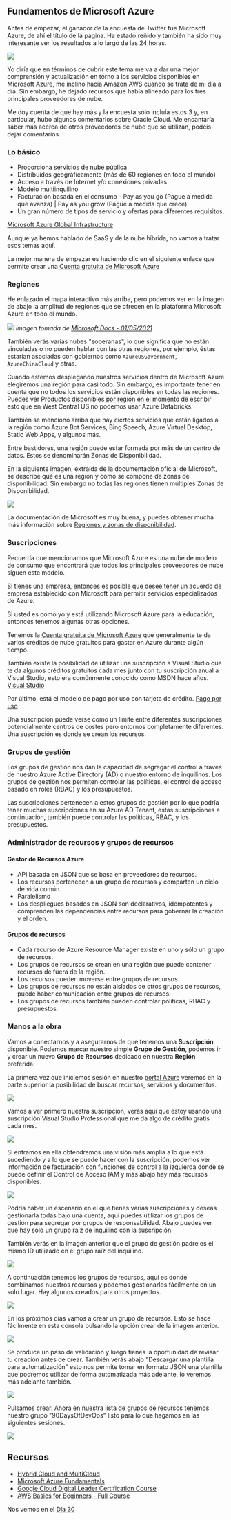 ## Fundamentos de Microsoft Azure

Antes de empezar, el ganador de la encuesta de Twitter fue Microsoft Azure, de ahí el título de la página. Ha estado reñido y también ha sido muy interesante ver los resultados a lo largo de las 24 horas.

![](Images/Day29_Cloud1.png)

Yo diría que en términos de cubrir este tema me va a dar una mejor comprensión y actualización en torno a los servicios disponibles en Microsoft Azure, me inclino hacia Amazon AWS cuando se trata de mi día a día. Sin embargo, he dejado recursos que había alineado para los tres principales proveedores de nube.

Me doy cuenta de que hay más y la encuesta sólo incluía estos 3 y, en particular, hubo algunos comentarios sobre Oracle Cloud. Me encantaría saber más acerca de otros proveedores de nube que se utilizan, podéis dejar comentarios.

### Lo básico

- Proporciona servicios de nube pública
- Distribuidos geográficamente (más de 60 regiones en todo el mundo)
- Acceso a través de Internet y/o conexiones privadas
- Modelo multiinquilino
- Facturación basada en el consumo - Pay as you go (Pague a medida que avanza) | Pay as you grow (Pague a medida que crece)
- Un gran número de tipos de servicio y ofertas para diferentes requisitos.

[Microsoft Azure Global Infrastructure](https://infrastructuremap.microsoft.com/explore)

Aunque ya hemos hablado de SaaS y de la nube híbrida, no vamos a tratar esos temas aquí.

La mejor manera de empezar es haciendo clic en el siguiente enlace que permite crear una [Cuenta gratuita de Microsoft Azure](https://azure.microsoft.com/en-gb/free/)

### Regiones

He enlazado el mapa interactivo más arriba, pero podemos ver en la imagen de abajo la amplitud de regiones que se ofrecen en la plataforma Microsoft Azure en todo el mundo.

![](Images/Day29_Cloud2.png)
_imagen tomada de [Microsoft Docs - 01/05/2021](https://docs.microsoft.com/en-us/azure/networking/microsoft-global-network)_

También verás varias nubes "soberanas", lo que significa que no están vinculadas o no pueden hablar con las otras regiones, por ejemplo, éstas estarían asociadas con gobiernos como `AzureUSGovernment`, `AzureChinaCloud` y otras.

Cuando estemos desplegando nuestros servicios dentro de Microsoft Azure elegiremos una región para casi todo. Sin embargo, es importante tener en cuenta que no todos los servicios están disponibles en todas las regiones. Puedes ver [Productos disponibles por región](https://azure.microsoft.com/en-us/global-infrastructure/services/?products=all) en el momento de escribir esto que en West Central US no podemos usar Azure Databricks.

También se mencionó arriba que hay ciertos servicios que están ligados a la región como Azure Bot Services, Bing Speech, Azure Virtual Desktop, Static Web Apps, y algunos más.

Entre bastidores, una región puede estar formada por más de un centro de datos. Estos se denominarán Zonas de Disponibilidad.

En la siguiente imagen, extraída de la documentación oficial de Microsoft, se describe qué es una región y cómo se compone de zonas de disponibilidad. Sin embargo no todas las regiones tienen múltiples Zonas de Disponibilidad.

![](Images/Day29_Cloud3.png)

La documentación de Microsoft es muy buena, y puedes obtener mucha más información sobre [Regiones y zonas de disponibilidad](https://docs.microsoft.com/en-us/azure/availability-zones/az-overview).

### Suscripciones

Recuerda que mencionamos que Microsoft Azure es una nube de modelo de consumo que encontrará que todos los principales proveedores de nube siguen este modelo.

Si tienes una empresa, entonces es posible que desee tener un acuerdo de empresa establecido con Microsoft para permitir servicios especializados de Azure.

Si usted es como yo y está utilizando Microsoft Azure para la educación, entonces tenemos algunas otras opciones.

Tenemos la [Cuenta gratuita de Microsoft Azure](https://azure.microsoft.com/en-gb/free/) que generalmente te da varios créditos de nube gratuitos para gastar en Azure durante algún tiempo.

También existe la posibilidad de utilizar una suscripción a Visual Studio que te da algunos créditos gratuitos cada mes junto con tu suscripción anual a Visual Studio, esto era comúnmente conocido como MSDN hace años. [Visual Studio](https://azure.microsoft.com/en-us/pricing/member-offers/credit-for-visual-studio-subscribers/)

Por último, está el modelo de pago por uso con tarjeta de crédito. [Pago por uso](https://azure.microsoft.com/en-us/pricing/purchase-options/pay-as-you-go/)

Una suscripción puede verse como un límite entre diferentes suscripciones potencialmente centros de costes pero entornos completamente diferentes. Una suscripción es donde se crean los recursos.

### Grupos de gestión

Los grupos de gestión nos dan la capacidad de segregar el control a través de nuestro Azure Active Directory (AD) o nuestro entorno de inquilinos. Los grupos de gestión nos permiten controlar las políticas, el control de acceso basado en roles (RBAC) y los presupuestos.

Las suscripciones pertenecen a estos grupos de gestión por lo que podría tener muchas suscripciones en su Azure AD Tenant, estas suscripciones a continuación, también puede controlar las políticas, RBAC, y los presupuestos.

### Administrador de recursos y grupos de recursos

#### Gestor de Recursos Azure

- API basada en JSON que se basa en proveedores de recursos.
- Los recursos pertenecen a un grupo de recursos y comparten un ciclo de vida común.
- Paralelismo
- Los despliegues basados en JSON son declarativos, idempotentes y comprenden las dependencias entre recursos para gobernar la creación y el orden.

#### Grupos de recursos

- Cada recurso de Azure Resource Manager existe en uno y sólo un grupo de recursos.
- Los grupos de recursos se crean en una región que puede contener recursos de fuera de la región.
- Los recursos pueden moverse entre grupos de recursos
- Los grupos de recursos no están aislados de otros grupos de recursos, puede haber comunicación entre grupos de recursos.
- Los grupos de recursos también pueden controlar políticas, RBAC y presupuestos.

### Manos a la obra

Vamos a conectarnos y a asegurarnos de que tenemos una **Suscripción** disponible. Podemos marcar nuestro simple **Grupo de Gestión**, podemos ir y crear un nuevo **Grupo de Recursos** dedicado en nuestra **Región** preferida.

La primera vez que iniciemos sesión en nuestro [portal Azure](https://portal.azure.com/#home) veremos en la parte superior la posibilidad de buscar recursos, servicios y documentos.

![](Images/Day29_Cloud4.png)

Vamos a ver primero nuestra suscripción, verás aquí que estoy usando una suscripción Visual Studio Professional que me da algo de crédito gratis cada mes.

![](Images/Day29_Cloud5.png)

Si entramos en ella obtendremos una visión más amplia a lo que está sucediendo y a lo que se puede hacer con la suscripción, podemos ver información de facturación con funciones de control a la izquierda donde se puede definir el Control de Acceso IAM y más abajo hay más recursos disponibles.

![](Images/Day29_Cloud6.png)

Podría haber un escenario en el que tienes varias suscripciones y deseas gestionarla todas bajo una cuenta, aquí puedes utilizar los grupos de gestión para segregar por grupos de responsabilidad. Abajo puedes ver que hay sólo un grupo raíz de inquilino con la suscripción.

También verás en la imagen anterior que el grupo de gestión padre es el mismo ID utilizado en el grupo raíz del inquilino.

![](Images/Day29_Cloud7.png)

A continuación tenemos los grupos de recursos, aquí es donde combinamos nuestros recursos y podemos gestionarlos fácilmente en un solo lugar. Hay algunos creados para otros proyectos.

![](Images/Day29_Cloud8.png)

En los próximos días vamos a crear un grupo de recursos. Esto se hace fácilmente en esta consola pulsando la opción crear de la imagen anterior.

![](Images/Day29_Cloud9.png)

Se produce un paso de validación y luego tienes la oportunidad de revisar tu creación antes de crear. También verás abajo "Descargar una plantilla para automatización" esto nos permite tomar en formato JSON una plantilla que podremos utilizar de forma automatizada más adelante, lo veremos más adelante también.

![](Images/Day29_Cloud10.png)

Pulsamos crear. Ahora en nuestra lista de grupos de recursos tenemos nuestro grupo "90DaysOfDevOps" listo para lo que hagamos en las siguientes sesiones.

![](Images/Day29_Cloud11.png)

## Recursos

- [Hybrid Cloud and MultiCloud](https://www.youtube.com/watch?v=qkj5W98Xdvw)
- [Microsoft Azure Fundamentals](https://www.youtube.com/watch?v=NKEFWyqJ5XA&list=WL&index=130&t=12s)
- [Google Cloud Digital Leader Certification Course](https://www.youtube.com/watch?v=UGRDM86MBIQ&list=WL&index=131&t=10s)
- [AWS Basics for Beginners - Full Course](https://www.youtube.com/watch?v=ulprqHHWlng&t=5352s)

Nos vemos en el [Día 30](day30.md)
